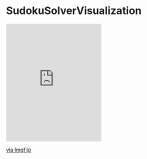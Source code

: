 # SudokuSolverVisualization

<div style="width:260px;max-width:100%;"><div style="height:0;padding-bottom:123.85%;position:relative;"><iframe width="260" height="322" style="position:absolute;top:0;left:0;width:100%;height:100%;" frameBorder="0" src="https://imgflip.com/embed/60v7ll"></iframe></div><p><a href="https://imgflip.com/gif/60v7ll">via Imgflip</a></p></div>
